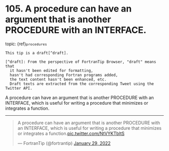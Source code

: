 # <span class='text-muted'>105.</span> A procedure can have an argument that is another PROCEDURE with an INTERFACE.

<span style='font-size: small;' class='text-muted'>topic: {ref}`procedures`</span>

```{note}
This tip is a draft[^draft].

[^draft]: From the perspective of FortranTip Browser, "draft" means that
  it hasn't been edited for formatting,
  hasn't had corresponding Fortran programs added,
  the text content hasn't been enhanced, etc.
  Draft texts are extracted from the corresponding Tweet using the Twitter API.
```

A procedure can have an argument that is another PROCEDURE with an INTERFACE, which is useful for writing a procedure that minimizes or integrates a function.


---

<blockquote class="twitter-tweet"><p lang="en" dir="ltr">A procedure can have an argument that is another PROCEDURE with an INTERFACE, which is useful for writing a procedure that minimizes or integrates a function.<a href="https://t.co/NtVYKTbltS">pic.twitter.com/NtVYKTbltS</a></p>&mdash; FortranTip (@fortrantip) <a href="https://twitter.com/fortrantip/status/1487410814919356419?ref_src=twsrc%5Etfw">January 29, 2022</a></blockquote><script async src="https://platform.twitter.com/widgets.js" charset="utf-8"></script>